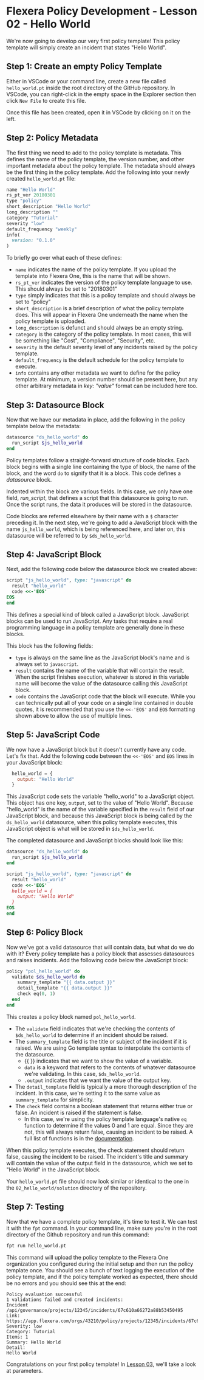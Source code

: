 # Flexera Policy Development - Lesson 02 - Hello World

We're now going to develop our very first policy template! This policy template will simply create an incident that states "Hello World".

## Step 1: Create an empty Policy Template

Either in VSCode or your command line, create a new file called `hello_world.pt` inside the root directory of the GitHub repository. In VSCode, you can right-click in the empty space in the Explorer section then click `New File` to create this file.

Once this file has been created, open it in VSCode by clicking on it on the left.

## Step 2: Policy Metadata

The first thing we need to add to the policy template is metadata. This defines the name of the policy template, the version number, and other important metadata about the policy template. The metadata should always be the first thing in the policy template. Add the following into your newly created `hello_world.pt` file:

```ruby
name "Hello World"
rs_pt_ver 20180301
type "policy"
short_description "Hello World"
long_description ""
category "Tutorial"
severity "low"
default_frequency "weekly"
info(
  version: "0.1.0"
)
```

To briefly go over what each of these defines:

* `name` indicates the name of the policy template. If you upload the template into Flexera One, this is the name that will be shown.
* `rs_pt_ver` indicates the version of the policy template language to use. This should always be set to "20180301"
* `type` simply indicates that this is a policy template and should always be set to "policy"
* `short_description` is a brief description of what the policy template does. This will appear in Flexera One underneath the name when the policy template is uploaded.
* `long_description` is defunct and should always be an empty string.
* `category` is the category of the policy template. In most cases, this will be something like "Cost", "Compliance", "Security", etc.
* `severity` is the default severity level of any incidents raised by the policy template.
* `default_frequency` is the default schedule for the policy template to execute.
* `info` contains any other metadata we want to define for the policy template. At minimum, a version number should be present here, but any other arbitrary metadata in *key: "value"* format can be included here too.

## Step 3: Datasource Block

Now that we have our metadata in place, add the following in the policy template below the metadata:

```ruby
datasource "ds_hello_world" do
  run_script $js_hello_world
end
```

Policy templates follow a straight-forward structure of code blocks. Each block begins with a single line containing the type of block, the name of the block, and the word `do` to signify that it is a block. This code defines a *datasource* block.

Indented within the block are various fields. In this case, we only have one field, *run_script*, that defines a script that this datasource is going to run. Once the script runs, the data it produces will be stored in the datasource.

Code blocks are referred elsewhere by their name with a `$` character preceding it. In the next step, we're going to add a JavaScript block with the name `js_hello_world`, which is being referenced here, and later on, this datasource will be referred to by `$ds_hello_world`.

## Step 4: JavaScript Block

Next, add the following code below the datasource block we created above:

```ruby
script "js_hello_world", type: "javascript" do
  result "hello_world"
  code <<-'EOS'
EOS
end
```

This defines a special kind of block called a JavaScript block. JavaScript blocks can be used to run JavaScript. Any tasks that require a real programming language in a policy template are generally done in these blocks.

This block has the following fields:

* `type` is always on the same line as the JavaScript block's name and is always set to `javascript`.
* `result` contains the name of the variable that will contain the result. When the script finishes execution, whatever is stored in this variable name will become the value of the datasource calling this JavaScript block.
* `code` contains the JavaScript code that the block will execute. While you can technically put all of your code on a single line contained in double quotes, it is recommended that you use the `<<-'EOS'` and `EOS` formatting shown above to allow the use of multiple lines.

## Step 5: JavaScript Code

We now have a JavaScript block but it doesn't currently have any code. Let's fix that. Add the following code between the `<<-'EOS'` and `EOS` lines in your JavaScript block:

```javascript
  hello_world = {
    output: "Hello World"
  }
```

This JavaScript code sets the variable "hello_world" to a JavaScript object. This object has one key, `output`, set to the value of "Hello World". Because "hello_world" is the name of the variable specified in the `result` field of our JavaScript block, and because this JavaScript block is being called by the `ds_hello_world` datasource, when this policy template executes, this JavaScript object is what will be stored in `$ds_hello_world`.

The completed datasource and JavaScript blocks should look like this:

```ruby
datasource "ds_hello_world" do
  run_script $js_hello_world
end

script "js_hello_world", type: "javascript" do
  result "hello_world"
  code <<-'EOS'
  hello_world = {
    output: "Hello World"
  }
EOS
end
```

## Step 6: Policy Block

Now we've got a valid datasource that will contain data, but what do we do with it? Every policy template has a policy block that assesses datasources and raises incidents. Add the following code below the JavaScript block:

```ruby
policy "pol_hello_world" do
  validate $ds_hello_world do
    summary_template "{{ data.output }}"
    detail_template "{{ data.output }}"
    check eq(0, 1)
  end
end
```

This creates a policy block named `pol_hello_world`.

* The `validate` field indicates that we're checking the contents of `$ds_hello_world` to determine if an incident should be raised.
* The `summary_template` field is the title or subject of the incident if it is raised. We are using Go template syntax to interpolate the contents of the datasource.
  * {{ }} indicates that we want to show the value of a variable.
  * `data` is a keyword that refers to the contents of whatever datasource we're validating. In this case, `$ds_hello_world`.
  * `.output` indicates that we want the value of the output key.
* The `detail_template` field is typically a more thorough description of the incident. In this case, we're setting it to the same value as `summary_template` for simplicity.
* The `check` field contains a boolean statement that returns either true or false. An incident is raised if the statement is false.
  * In this case, we're using the policy template language's native `eq` function to determine if the values 0 and 1 are equal. Since they are not, this will always return false, causing an incident to be raised. A full list of functions is in the [documentation](https://docs.flexera.com/flexera/EN/Automation/Functions.htm#automationrefinfo_2159364277_1123433).

When this policy template executes, the check statement should return false, causing the incident to be raised. The incident's title and summary will contain the value of the output field in the datasource, which we set to "Hello World" in the JavaScript block.

Your `hello_world.pt` file should now look similar or identical to the one in the `02_hello_world/solution` directory of the repository.

## Step 7: Testing

Now that we have a complete policy template, it's time to test it. We can test it with the `fpt` command. In your command line, make sure you're in the root directory of the Github repository and run this command:

```bash
fpt run hello_world.pt
```

This command will upload the policy template to the Flexera One organization you configured during the initial setup and then run the policy template once. You should see a bunch of text logging the execution of the policy template, and if the policy template worked as expected, there should be no errors and you should see this at the end:

```text
Policy evaluation successful
1 validations failed and created incidents:
Incident /api/governance/projects/12345/incidents/67c610a66272a88b53450495
Link: https://app.flexera.com/orgs/43210/policy/projects/12345/incidents/67c610a66272a88b53450495
Severity: low
Category: Tutorial
Items: 1
Summary: Hello World
Detail:
Hello World
```

Congratulations on your first policy template! In [Lesson 03](https://github.com/flexera-public/policy_engine_training/blob/main/03_parameters/README.md), we'll take a look at parameters.
